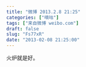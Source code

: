 ```yaml
---
title: "微博 2013.2.8 21:25"
categories: ["嘀咕"]
tags: ["来自微博 weibo.com"]
draft: false
slug: "Fs77xR"
date: "2013-02-08 21:25:00"
---
```


<p>火炉就是好。 ​​​​</p>
